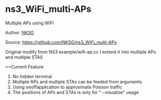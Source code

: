 ns3_WiFi_multi-APs
==================

Multiple APs using WiFi

Author: [NKSG](https://github.com/NKSG/)

Source: https://github.com/NKSG/ns3_WiFi_multi-APs

Original modify from NS3 example/wifi-ap.cc
I extend it into multiple APs and multiple STAS

==Current Feature
1. No hidden terminal
2. Multiple APs and multiple STAs can be feeded from arguments
3. Using onoffapplication to approximate Poisson traffic
4. The positions of APs and STAs is only for "--visualize" usage
